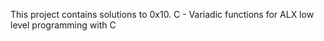 This project contains solutions to 0x10. C - Variadic functions for ALX low level programming with C
